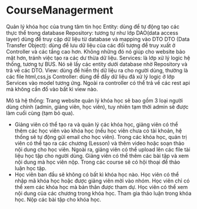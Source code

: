 # CourseManagerment
Quản lý khóa học của trung tâm tin học
Entity: dùng để tự động tạo các thực thể trong database
Repository: tương tự như lớp DAO(data access layer) dùng để truy cập dữ liệu từ database và mapping vào DTO
DTO (Data Transfer Object): dùng để lưu dữ liệu của các đối tượng để truy xuất ở Controller và các tầng cao hơn. Không những đó nó giúp cho website bảo mật hơn, tránh việc tạo ra các dư thừa dữ liệu.
Services: là lớp xử lý logic hệ thống, tương tự BUS. Nó sẽ lấy các entity dưới database nhờ Repository và trả về các DTO.
View: dùng để hiển thị dữ liệu ra cho người dùng, thường là các file html,css,js
Controller: dùng để đẩy dữ liệu đã xử lý logic ở lớp Services vào model tương ứng. Ngoài ra controller có thể trả về các rest api mà không cần đổ vào bất kì view nào.

Mô tả hệ thống: Trang website quản lý khóa học sẽ bao gồm 3 loại người dùng chính (admin, giảng viên, học viên), tuy nhiên tạm thời admin sẽ được làm cuối cùng (tạm bỏ qua). 
- Giảng viên có thể tạo ra và quản lý các khóa học, giảng viên có thể thêm các học viên vào khóa học (nếu học viên chưa có tài khoản, hệ thống sẽ tự động gửi email cho học viên). Trong các khóa học, quản trị viên có thể tạo ra các chương (Lesson) và thêm video hoặc soạn thảo nội dung cho học viên. Ngoài ra, giảng viên có thể upload lên các file tài liệu học tập cho người dùng. Giảng viên có thể thêm các bài tập và xem nội dung mà học viên nộp. Trong các course sẽ có hội thoại để thảo luận học tập. 
- Học viên ban đầu sẽ không có bất kì khóa học nào. Học viên có thể nhập mã khóa học hoặc được giảng viên mời vào nhóm. Học viên chỉ có thể xem các khóa học mà bản thân được tham dự. Học viên có thể xem nội dung của các chương trong khóa học. Tham gia thảo luận trong khóa học. Nộp các bài tập cho khóa học.
